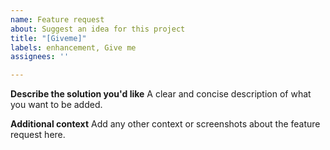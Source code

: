```yaml
---
name: Feature request
about: Suggest an idea for this project
title: "[Giveme]"
labels: enhancement, Give me
assignees: ''

---
```


**Describe the solution you'd like**
A clear and concise description of what you want to be added.

**Additional context**
Add any other context or screenshots about the feature request here.

